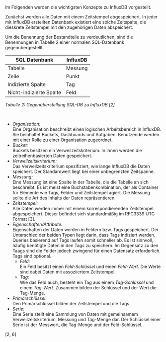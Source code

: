 Im Folgenden werden die wichtigsten Konzepte zu InfluxDB vorgestellt.<br>

Zunächst werden alle Daten mit einem Zeitstempel abgespeichert.
In jeder mit InfluxDB erstellten Datenbank existiert eine solche Zeitspalte, die dieskrete Zeitstempel mit den zugehörigen Daten abspeichert.

Um die Benennung der Bestandteile zu verdeutlichen, sind die Benennungen in Tabelle 2 einer normalen SQL-Datenbank gegenübergestellt.

| SQL Datenbank           | InfluxDB |
| ----------------------- | -------- |
| Tabelle                 | Messung  |
| Zeile                   | Punkt    |
| Indizierte Spalte       | Tag      |
| Nicht-indizierte Spalte | Feld     |

_Tabelle 2: Gegenüberstellung SQL-DB zu InfluxDB [2]_

<br>

-   _Organisation:_<br>
    Eine Organisation beschreibt einen logischen Arbeitsbereich in InfluxDB.
    Sie beinhaltet Buckets, Dashboards und Aufgaben.
    Benutzende werden mit einer Rolle zu einer Organisation zugeordnet.
-   _Bucket:_<br>
    Buckets besitzen ein Verweilzeitskriterium.
    In ihnen werden die zeitreihenbasierten Daten gespeichert.
-   _Verweilzeitskriterium:_<br>
    Das Verweilzeitskriterium spezifiziert, wie lange InfluxDB die Daten speichert.
    Der Standardwert liegt bei einer unbegrenzten Zeitspanne.
-   _Messung:_<br>
    Eine Messung ist eine Spalte in der Tabelle, die die Tabelle an sich beschreibt.
    Es ist meist eine Buchstabenkombination, der als Container für Elemente wie Tags, Felder und Zeitstempel agiert.
    Die Messung sollte die Art des Inhalts der Daten repräsentieren
-   _Zeitstempel:_<br>
    Alle Daten werden immer mit einem korrespondierenden Zeitstempel abgespeichert.
    Dieser befindet sich standardmäßig im RFC3339 UTC Format [3].
-   _Eigenschaften/Attribute:_<br>
    Eigenschaften der Daten werden in Feldern bzw. Tags gespeichert.
    Der Unterschied der beiden Typen liegt darin, dass Tags indiziert werden.
    Queries basierend auf Tags laufen somit schneller ab.
    Es ist sinnvoll, häufig benötigte Daten in den Tags zu speichern.
    Im Gegensatz zu den Taags sind die Felder jedoch zwingend für einen Datensatz erforderlich.
    Tags sind optional.
    -   _Feld:_<br>
        Ein Feld besitzt einen _Feld-Schlüssel_ und einen _Feld-Wert_.
        Die Werte sind dabei Daten mit assoziiertem Zeitstempel.
    -   _Tag:_<br>
        Wie das Feld auch, besteht ein Tag aus einem _Tag-Schlüssel_ und einem _Tag-Wert_.
        Zusammen bilden der Schlüssel und der Wert die Tag-Menge.
-   _Primärschlüssel:_<br>
    Den Primärschlüssel bilden der Zeitstempel und die Tags.
-   _Serie:_<br>
    Eine Serie stellt eine Sammlung von Daten mit gemeinsamem Verweilzeitskriterium, Messung und Tag-Menge dar.
    Der Schlüssel einer Serie ist der Messwert, die Tag-Menge und der Feld-Schlüssel.

[2, 6]
